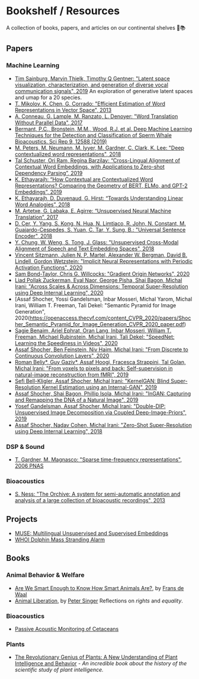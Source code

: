 # Bookshelf / Resources

A collection of books, papers, and articles on our continental shelves 🌊📚

## Papers

### Machine Learning
- [Tim Sainburg, Marvin Thielk, Timothy Q Gentner: "Latent space visualization, characterization, and generation of diverse vocal communication signals", 2019](https://www.biorxiv.org/content/biorxiv/early/2019/12/11/870311.full.pdf) An exploration of generative latent spaces and umap for a 20 species.
- [T. Mikolov, K. Chen, G. Corrado: "Efficient Estimation of Word Representations in Vector Space", 2013](http://arxiv.org/abs/1301.3781)
- [A. Conneau, G. Lample, M. Ranzato, L. Denoyer: "Word Translation Without Parallel Data", 2017](http://arxiv.org/abs/1710.04087)
- [Bermant, P.C., Bronstein, M.M., Wood, R.J. et al. Deep Machine Learning Techniques for the Detection and Classification of Sperm Whale Bioacoustics. Sci Rep 9, 12588 (2019)](https://www.nature.com/articles/s41598-019-48909-4)
- [M. Peters, M. Neumann, M. Iyyer, M. Gardner, C. Clark, K. Lee: "Deep contextualized word representations", 2018](http://arxiv.org/abs/1802.05365)
- [Tal Schuster, Ori Ram, Regina Barzilay: “Cross-Lingual Alignment of Contextual Word Embeddings, with Applications to Zero-shot Dependency Parsing”, 2019](http://arxiv.org/abs/1902.09492)
- [K. Ethayarajh: “How Contextual are Contextualized Word Representations? Comparing the Geometry of BERT, ELMo, and GPT-2 Embeddings”, 2019](https://www.aclweb.org/anthology/D19-1006.pdf)
- [K. Ethayarajh, D. Duvenaud, G. Hirst: “Towards Understanding Linear Word Analogies”, 2018](http://arxiv.org/abs/1810.04882)
- [M. Artetxe, G. Labaka, E. Agirre: “Unsupervised Neural Machine Translation”, 2017](http://arxiv.org/abs/1710.11041)
- [D. Cer, Y. Yang, S. Kong, N. Hua, N. Limtiaco, R. John, N. Constant, M. Guajardo-Cespedes, S. Yuan, C. Tar, Y. Sung, B.: "Universal Sentence Encoder", 2018](http://arxiv.org/abs/1803.11175)
- [Y. Chung, W. Weng, S. Tong, J. Glass: "Unsupervised Cross-Modal Alignment of Speech and Text Embedding Spaces", 2018](http://arxiv.org/abs/1805.07467)
- [Vincent Sitzmann, Julien N. P. Martel, Alexander W. Bergman, David B. Lindell, Gordon Wetzstein: "Implicit Neural Representations with Periodic Activation Functions", 2020](https://arxiv.org/abs/2006.09661)
- [Sam Bond-Taylor, Chris G. Willcocks: "Gradient Origin Networks", 2020](https://arxiv.org/abs/2007.02798)
- [Liad Pollak Zuckerman, Eyal Naor, George Pisha, Shai Bagon, Michal Irani: "Across Scales & Across Dimensions: Temporal Super-Resolution using Deep Internal Learning", 2020](http://www.wisdom.weizmann.ac.il/~vision/DeepTemporalSR/supplementary/AcrossScalesAndDimensions_ECCV2020.pdf)
- [Assaf Shocher, Yossi Gandelsman, Inbar Mosseri, Michal Yarom, Michal Irani, William T. Freeman, Tali Dekel: "Semantic Pyramid for Image Generation", 2020(https://openaccess.thecvf.com/content_CVPR_2020/papers/Shocher_Semantic_Pyramid_for_Image_Generation_CVPR_2020_paper.pdf)
- [Sagie Benaim, Ariel Ephrat, Oran Lang, Inbar Mosseri, William T. Freeman, Michael Rubinstein, Michal Irani, Tali Dekel: "SpeedNet: Learning the Speediness in Videos", 2020](https://openaccess.thecvf.com/content_CVPR_2020/papers/Benaim_SpeedNet_Learning_the_Speediness_in_Videos_CVPR_2020_paper.pdf)
- [Assaf Shocher, Ben Feinstein, Niv Haim, Michal Irani: "From Discrete to Continuous Convolution Layers", 2020](https://arxiv.org/pdf/2006.11120.pdf)
- [Roman Beliy*, Guy Gaziv*, Assaf Hoogi, Fracesca Strappini, Tal Golan, Michal Irani: "From voxels to pixels and back: Self-supervision in natural-image reconstruction from fMRI", 2019](http://papers.nips.cc/paper/8879-from-voxels-to-pixels-and-back-self-supervision-in-natural-image-reconstruction-from-fmri.pdf)
- [Sefi Bell-Kligler, Assaf Shocher, Michal Irani: "KernelGAN: Blind Super-Resolution Kernel Estimation using an Internal-GAN", 2019](http://papers.nips.cc/paper/8321-blind-super-resolution-kernel-estimation-using-an-internal-gan.pdf)
- [Assaf Shocher, Shai Bagon, Phillip Isola, Michal Irani: "InGAN: Capturing and Remapping the DNA of a Natural Image", 2019](http://openaccess.thecvf.com/content_ICCV_2019/papers/Shocher_InGAN_Capturing_and_Retargeting_the_DNA_of_a_Natural_Image_ICCV_2019_paper.pdf)
- [Yosef Gandelsman, Assaf Shocher, Michal Irani: "Double-DIP: Unsupervised Image Decomposition via Coupled Deep-Image-Priors", 2019](http://www.wisdom.weizmann.ac.il/~vision/DoubleDIP/resources/DoubleDIP.pdf)
- [Assaf Shocher, Nadav Cohen, Michal Irani: "Zero-Shot Super-Resolution using Deep Internal Learning", 2018](http://www.weizmann.ac.il/math/irani/sites/math.irani/files/uploads/zssr_cameraready.pdf)

### DSP & Sound

- [T. Gardner, M. Magnasco: "Sparse time-frequency representations", 2006 PNAS](https://doi.org/10.1073/pnas.0601707103)

### Bioacoustics

- [S. Ness: "The Orchive: A system for semi-automatic annotation and analysis of a large collection of bioacoustic recordings", 2013](https://dspace.library.uvic.ca/handle/1828/5109)

## Projects

- [MUSE: Multilingual Unsupervised and Supervised Embeddings](https://github.com/facebookresearch/MUSE)
- [WHOI Dolphin Mass Stranding Alarm](https://www.whoi.edu/news-insights/content/bioacoustic-alarms/)

## Books

### Animal Behavior & Welfare

- [Are We Smart Enough to Know How Smart Animals Are?](https://openlibrary.org/works/OL17762162W/Are_We_Smart_Enough_to_Know_How_Smart_Animals_Are), by [Frans de Waal](https://openlibrary.org/authors/OL2631049A/Frans_de_Waal)
- [Animal Liberation](https://archive.org/details/animalliberation00sing_0), by [Peter Singer](https://archive.org/search.php?query=creator%3A%22Singer%2C+Peter%22)
Reflections on _rights_ and _equality_.

### Bioacoustics

- [Passive Acoustic Monitoring of Cetaceans](https://www.cambridge.org/core/books/passive-acoustic-monitoring-of-cetaceans/8D59083194B2634B9F490635EAF23653)

### Plants

- [The Revolutionary Genius of Plants: A New Understanding of Plant Intelligence and Behavior](https://www.goodreads.com/book/show/35721619-the-revolutionary-genius-of-plants) - _An incredible book about the history of the scientific study of plant intelligence._

